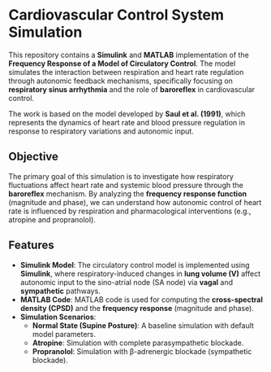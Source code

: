 # Cardiovascular Control System Simulation

This repository contains a **Simulink** and **MATLAB** implementation of the **Frequency Response of a Model of Circulatory Control**. The model simulates the interaction between respiration and heart rate regulation through autonomic feedback mechanisms, specifically focusing on **respiratory sinus arrhythmia** and the role of **baroreflex** in cardiovascular control.

The work is based on the model developed by **Saul et al. (1991)**, which represents the dynamics of heart rate and blood pressure regulation in response to respiratory variations and autonomic input.

## Objective

The primary goal of this simulation is to investigate how respiratory fluctuations affect heart rate and systemic blood pressure through the **baroreflex** mechanism. By analyzing the **frequency response function** (magnitude and phase), we can understand how autonomic control of heart rate is influenced by respiration and pharmacological interventions (e.g., atropine and propranolol).

## Features

- **Simulink Model**: The circulatory control model is implemented using **Simulink**, where respiratory-induced changes in **lung volume (V)** affect autonomic input to the sino-atrial node (SA node) via **vagal** and **sympathetic** pathways.
- **MATLAB Code**: MATLAB code is used for computing the **cross-spectral density (CPSD)** and the **frequency response** (magnitude and phase).
- **Simulation Scenarios**:
  - **Normal State (Supine Posture)**: A baseline simulation with default model parameters.
  - **Atropine**: Simulation with complete parasympathetic blockade.
  - **Propranolol**: Simulation with β-adrenergic blockade (sympathetic blockade).

